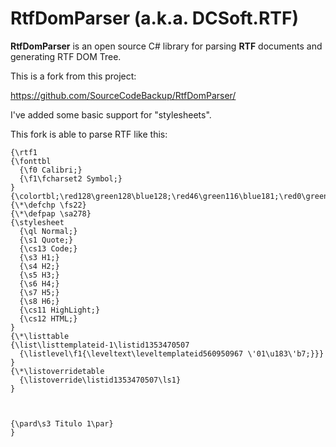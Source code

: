 # RtfDomParser (a.k.a. DCSoft.RTF) 
**RtfDomParser** is an open source C# library for parsing **RTF** documents and generating RTF DOM Tree.

This is a fork from this project:

https://github.com/SourceCodeBackup/RtfDomParser/

I've added some basic support for "stylesheets".

This fork is able to parse RTF like this:

```
{\rtf1
{\fonttbl
  {\f0 Calibri;}
  {\f1\fcharset2 Symbol;}
}
{\colortbl;\red128\green128\blue128;\red46\green116\blue181;\red0\green0\blue255;\red255\green255\blue0;}
{\*\defchp \fs22}
{\*\defpap \sa278}
{\stylesheet
  {\ql Normal;}
  {\s1 Quote;}
  {\cs13 Code;}
  {\s3 H1;}
  {\s4 H2;}
  {\s5 H3;}
  {\s6 H4;}
  {\s7 H5;}
  {\s8 H6;}
  {\cs11 HighLight;}
  {\cs12 HTML;}
}
{\*\listtable
{\list\listtemplateid-1\listid1353470507
  {\listlevel\f1{\leveltext\leveltemplateid560950967 \'01\u183\'b7;}}}
}
{\*\listoverridetable
  {\listoverride\listid1353470507\ls1}
}



{\pard\s3 Titulo 1\par}
}
```
